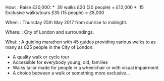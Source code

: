 How:
: Raise £20,000:
    * &nbsp;30 walks £20 (20 people) = £12,000
    * &nbsp;15 Exclusive walks/tours £35 (15 people) = £8,000

When:
: Thursday 25th May 2017 from sunrise to midnight.

Where:
: City of London and surroundings.

What:
: A guiding marathon with 45 guides providing various walks to as
  many as 825 people in the City of London.

<div class="text-center">
<ul>
<li> A quality walk or cycle tour
<li> Accessible for everybody young, old, families
<li> Walks tailor made for people in a wheelchair or with visual impairment
<li> A choice between a walk or something more exclusive...
</ul>

</div>
